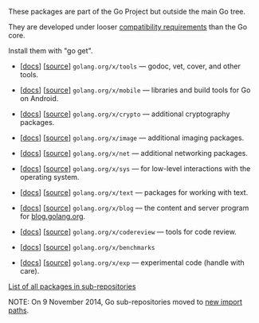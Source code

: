 These packages are part of the Go Project but outside the main Go tree.

They are developed under looser [compatibility requirements](http://golang.org/doc/go1compat.html) than the Go core.

Install them with "go get".

  * [[docs](http://godoc.org/golang.org/x/tools)] [[source](https://code.google.com/p/go/source/browse/?repo=tools)] ` golang.org/x/tools ` — godoc, vet, cover, and other tools.
  * [[docs](http://godoc.org/golang.org/x/mobile)] [[source](https://code.google.com/p/go/source/browse/?repo=mobile)] ` golang.org/x/mobile ` — libraries and build tools for Go on Android.

  * [[docs](http://godoc.org/golang.org/x/crypto)] [[source](https://code.google.com/p/go/source/browse/?repo=crypto)] ` golang.org/x/crypto ` — additional cryptography packages.
  * [[docs](http://godoc.org/golang.org/x/image)] [[source](https://code.google.com/p/go/source/browse/?repo=image)] ` golang.org/x/image ` — additional imaging packages.
  * [[docs](http://godoc.org/golang.org/x/net)] [[source](https://code.google.com/p/go/source/browse/?repo=net)] ` golang.org/x/net ` — additional networking packages.
  * [[docs](http://godoc.org/golang.org/x/sys)] [[source](https://code.google.com/p/go/source/browse/?repo=sys)] ` golang.org/x/sys ` — for low-level interactions with the operating system.
  * [[docs](http://godoc.org/golang.org/x/text)] [[source](https://code.google.com/p/go/source/browse/?repo=text)] ` golang.org/x/text ` — packages for working with text.

  * [[docs](http://godoc.org/golang.org/x/blog)] [[source](https://code.google.com/p/go/source/browse/?repo=blog)] ` golang.org/x/blog ` — the content and server program for [blog.golang.org](http://blog.golang.org).


  * [[docs](http://godoc.org/golang.org/x/codereview)] [[source](https://code.google.com/p/go/source/browse/?repo=codereview)] ` golang.org/x/codereview ` — tools for code review.
  * [[docs](http://godoc.org/golang.org/x/benchmarks)] [[source](https://code.google.com/p/go/source/browse/?repo=benchmarks)] ` golang.org/x/benchmarks `

  * [[docs](http://godoc.org/golang.org/x/exp)] [[source](https://code.google.com/p/go/source/browse/?repo=exp)] ` golang.org/x/exp ` — experimental code (handle with care).

[List of all packages in sub-repositories](http://godoc.org/-/subrepo)

NOTE: On 9 November 2014, Go sub-repositories moved to [new import paths](https://groups.google.com/forum/#!msg/golang-nuts/eD8dh3T9yyA/l5Ail-xfMiAJ).
